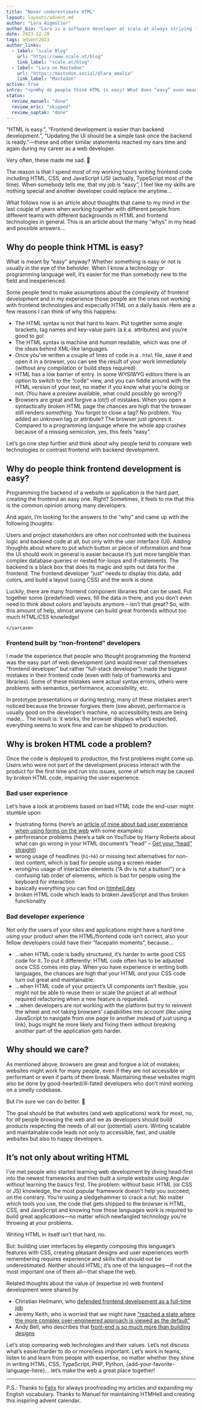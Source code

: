 ```yaml
---
title: "Never underestimate HTML"
layout: layouts/advent.md
author: "Lara Aigmüller"
author_bio: "Lara is a software developer at scale.at always striving for great user experience. She wants to make the web a better place while constantly improving her knowledge about the ins and outs of HTML and CSS. Find more articles by Lara on the [scale Blog](https://www.scale.at/blog) and follow [@scale_www on Mastodon](https://mastodon.social/@scale_www)."
date: 2023-12-20
tags: advent2023
author_links:
  - label: "scale Blog"
    url: "https://www.scale.at/blog"
    link_label: "scale.at/blog"
  - label: "Lara on Mastodon"
    url: "https://mastodon.social/@lara_amalia"
    link_label: "Mastodon"
active: true
intro: "<p>Why do people think HTML is easy? What does “easy” even mean in this context? In this article, Lara shares her thoughts on the role that HTML plays in web development.</p>"
status:
  review_manuel: "done"
  review_eric: "skipped"
  review_saptak: "done"
---
```


“HTML is easy.”, “Frontend development is easier than backend development.”, “Updating the UI should be a simple task once the backend is ready.”—these and other similar statements reached my ears time and again during my career as a web developer.

Very often, these made me sad. 🥲

The reason is that I spend most of my working hours writing frontend code including HTML, CSS, and JavaScript (JS) (actually, TypeScript most of the time). When somebody tells me, that my job is “easy”, I feel like my skills are nothing special and another developer could replace me anytime…

What follows now is an article about thoughts that came to my mind in the last couple of years when working together with different people from different teams with different backgrounds in HTML and frontend technologies in general. This is an article about the many “whys” in my head and possible answers…

## Why do people think HTML is easy?
What is meant by “easy” anyway? Whether something is easy or not is usually in the eye of the beholder. When I know a technology or programming language well, it’s easier for me than somebody new to the field and inexperienced.

Some people tend to make assumptions about the complexity of frontend development and in my experience those people are the ones not working with frontend technologies and especially HTML on a daily basis. Here are a few reasons I can think of why this happens:

- The HTML syntax is not that hard to learn. Put together some angle brackets, tag names and key-value pairs (a.k.a. attributes) and you’re good to go!
- The HTML syntax is machine and _human_ readable, which was one of the ideas behind XML-like languages.
- Once you’ve written a couple of lines of code in a `.html` file, save it and open it in a browser, you can see the result of your work immediately (without any compilation or build steps required).
- HTML has a low barrier of entry. In some WYSIWYG editors there is an option to switch to the “code” view, and you can fiddle around with the HTML version of your text, no matter if you know what you’re doing or not. (You have a preview available, what could possibly go wrong?)
- Browsers are great and forgive a lot(!) of mistakes. When you open a syntactically broken HTML page the chances are high that the browser still renders _something_. You forgot to close a tag? No problem. You added an unknown tag or attribute? The browser just ignores it. Compared to a programming language where the whole app crashes because of a missing semicolon, yes, this feels “easy”.

<!--  Saptak: "Once you’ve written a couple of lines of code in a `.html` file, save it and open it in a browser, you can see the result of your work immediately (without any compilation or build steps required)" In this line, I would rephrase to focus on people thinking anything that doesn't require compilation or build steps are "easy" rather than how simple it is to see the results of a `.html` file. -->

<!-- Saptak: "Browsers are great and forgive a lot(!) of mistakes." Even though this article is pretty old, I think the points mentioned in this article are still valid and maybe can be linked to https://alistapart.com/article/forgiving/? Definitely the final call is yours -->

Let’s go one step further and think about why people tend to compare web technologies or contrast frontend with backend development.

## Why do people think frontend development is easy?
Programming the backend of a website or application is the hard part, creating the frontend an easy one. Right? Sometimes, it feels to me that this is the common opinion among many developers.

And again, I’m looking for the answers to the “why” and came up with the following thoughts:

Users and project stakeholders are often not confronted with the business logic and backend code at all, but only with the user interface (UI). Adding thoughts about where to put which button or piece of information and how the UI should work in general is easier because it’s just more tangible than complex database queries or nested for-loops and if-statements. The backend is a black box that does its magic and spits out data for the frontend. The frontend developer “just” needs to display this data, add colors, and build a layout (using CSS) and the work is done.

Luckily, there are many frontend component libraries that can be used. Put together some (predefined) views, fill the data in there, and you don’t even need to think about colors and layouts anymore – isn’t that great? So, with this amount of help, almost anyone can build great frontends without too much HTML/CSS knowledge!

`</sarcasm>`

### Frontend built by “non-frontend” developers
I made the experience that people who thought programming the frontend was the easy part of web development (and would never call themselves “frontend developer” but rather “full-stack developer”) made the biggest mistakes in their frontend code (even with help of frameworks and libraries). Some of these mistakes were actual syntax errors, others were problems with semantics, performance, accessibility, etc.

<!-- Manuel: That reminds me of Heydons post where he speaks about the Femininty of CSS:
“This is all to say that, if you put someone in charge of all of these things and more (including API and relational database design etc. etc.), it’s highly likely they are going to be much weaker in some areas than others. Worse: they’ll tend to have little interest in improving in areas with which they don’t identify or for which they aren’t rewarded. In my experience, men especially earn kudos for their knowledge of JavaScript or Python, but little from CSS skills. CSS, which makes things look ‘pretty’, is considered feminine (don’t tell that to a peacock).” 
https://medium.com/@Heydon/reluctant-gatekeeping-the-problem-with-full-stack-e9ad836570f6-->

In prototype presentations or during testing, many of these mistakes aren’t noticed because the browser forgives them (see above), performance is usually good on the developer’s machine, no accessibility tests are being made… The result is: it works, the browser displays what’s expected, everything seems to work fine and can be shipped to production.

<!-- Manuel: Yes, I believe that's a big one. With backend a feature is usually either there or not. In frontend something can be there but still needs a lot of "invisible" work (perf, a11y, browser compat,..) -->

## Why is broken HTML code a problem?
Once the code is deployed to production, the first problems might come up. Users who were not part of the development process interact with the product for the first time and run into issues, some of which may be caused by broken HTML code, impairing the user experience.

### Bad user experience
Let’s have a look at problems based on bad HTML code the end-user might stumble upon:
- frustrating forms (here’s an [article of mine about bad user experience when using forms on the web](https://www.scale.at/blog/forms-ux-problems-solutions) with some examples)
- performance problems (here’s a talk on YouTube by Harry Roberts about what can go wrong in your HTML document’s “head” – [Get your “head” straight](https://www.youtube.com/watch?v=MHyAOZ45vnU))
- wrong usage of headlines (`h1`-`h6`) or missing text alternatives for non-text content, which is bad for people using a screen reader
- wrong/no usage of interactive elements (“A div is not a button!”) or a confusing tab order of elements, which is bad for people using the keyboard for interaction
- basically everything you can find on [htmhell.dev](https://www.htmhell.dev)
- broken HTML code which leads to broken JavaScript and thus broken functionality

### Bad developer experience
Not only the users of your sites and applications might have a hard time using your product when the HTML/frontend code isn’t correct, also your fellow developers could have their “facepalm moments”, because…
- …when HTML code is badly structured, it’s harder to write good CSS code for it. To put it differently: HTML code often has to be adjusted once CSS comes into play. When you have experience in writing both languages, the chances are high that your HTML _and_ your CSS code turn out great and maintainable.
- …when HTML code of your project’s UI components isn’t flexible, you might not be able to reuse them or scale the project at all without required refactoring when a new feature is requested.
- …when developers are not working _with_ the platform but try to reinvent the wheel and not taking browsers’ capabilities into account (like using JavaScript to navigate from one page to another instead of just using a link), bugs might be more likely and fixing them without breaking another part of the application gets harder.

## Why should we care?
As mentioned above, browsers are great and forgive a lot of mistakes; websites might work for many people, even if they are not accessible or performant or even if parts of them break. Maintaining these websites might also be done by good-hearted/ill-fated developers who don’t mind working on a smelly codebase.

But I’m sure we can do better. 💪

The goal should be that websites (and web applications) work for most, no, for _all_ people browsing the web and we as developers should build products respecting the needs of all our (potential) users. Writing scalable and maintainable code leads not only to accessible, fast, and usable websites but also to happy developers.

## It’s not only about writing HTML
I’ve met people who started learning web development by diving head-first into the newest frameworks and then built a simple website using Angular without learning the basics first. The problem: without basic HTML (or CSS or JS) knowledge, the most popular framework doesn’t help you succeed; on the contrary. You’re using a sledgehammer to crack a nut. No matter which tools you use, the code that gets shipped to the browser is HTML, CSS, and JavaScript and knowing how these languages work is required to build great applications—no matter which newfangled technology you’re throwing at your problems.

Writing HTML in itself isn’t that hard, no.

But: building user interfaces by elegantly composing this language’s features with CSS, creating pleasant designs and user experiences worth remembering requires experience and skills that should not be underestimated. Neither should HTML; it’s one of the languages—if not the most important one of them all—that shape the web.

Related thoughts about the value of (expertise in) web frontend development were shared by
- Christian Heilmann, who [defended frontend development as a full-time job](https://www.linkedin.com/pulse/ongoing-defence-frontend-full-time-job-christian-heilmann-/)
- Jeremy Keith, who is worried that we might have [“reached a state where the more complex over-engineered approach is viewed as the default”](https://adactio.com/journal/20442)
- Andy Bell, who describes that [front-end is so much more than building designs](https://andy-bell.co.uk/front-end-is-so-much-more-than-building-designs/)

Let’s stop comparing web technologies and their values. Let’s not discuss what’s easier/harder to do or more/less important. Let’s work in teams, listen to and learn from people with expertise, no matter whether they shine in writing HTML, CSS, TypeScript, PHP, Python, {add-your-favorite-language-here}… let’s make the web a great place together!

<!-- Manuel: and let's value people who on the front of the frontend more! -->
---

P.S.: Thanks to [Felix](https://mastodon.social/@felixh10r) for always proofreading my articles and expanding my English vocabulary. Thanks to Manuel for maintaining HTMHell and creating this inspiring advent calendar.
